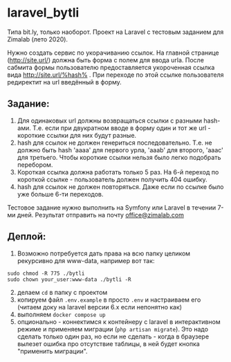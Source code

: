 # laravel_bytli

Типа bit.ly, только наоборот. Проект на Laravel c тестовым заданием для Zimalab (лето 2020).

Нужно создать сервис по укорачиванию ссылок.
На главной странице (http://site.url/) должна быть форма с полем для ввода urlа.
После сабмита формы пользователю предоставляется укороченная ссылка вида http://site.url/%hash% .
При переходе по этой ссылке пользователя редиректит на url введённый в форму.

## Задание:
1) Для одинаковых url должны возвращаться ссылки с разными hash-ами. Т.е. если при двукратном вводе в форму один и тот же url - короткие ссылки для них будут разные.
2) hash для ссылок не должен генериться последовательно. Т.е. не должно быть hash 'aaaa' для первого урла, 'aaab' для второго, 'aaac' для третьего. Чтобы короткие ссылки нельзя было легко подобрать перебором.
3) Короткая ссылка должна работать только 5 раз. На 6-й переход по короткой ссылке - пользователь должен получить 404 ошибку.
4) hash для ссылок не должен повторяться. Даже если по ссылке было уже больше 6-ти переходов.

Тестовое задание нужно выполнить на Symfony или Laravel в течении 7-ми дней. Результат отправить на почту office@zimalab.com

## Деплой:

1) Возможно потребуется дать права на всю папку целиком рекурсивно для www-data, например вот так:
``` 
sudo chmod -R 775 ./bytli
sudo chown your_user:www-data ./bytli -R 
```

2) делаем `cd` в папку с проектом
3) копируем файл `.env.example` в просто `.env` и настраиваем его (читаем доку на laravel версии 6.x если непонятно как)
4) выполняем `docker compose up`
5) опционально - коннектимся к контейнеру с laravel в интерактивном режиме и применяем миграции (`php artisan migrate`).
   Это надо сделать только один раз, но если не сделать - когда в браузере вылезет ошибка про отсутствие таблицы, в ней будет кнопка "применить миграции".
